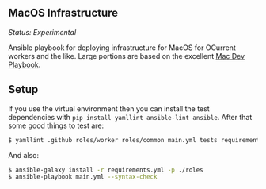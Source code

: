 MacOS Infrastructure
--------------------

*Status: Experimental*

Ansible playbook for deploying infrastructure for MacOS for OCurrent workers and the like. Large portions are based on the excellent [Mac Dev Playbook](https://github.com/geerlingguy/mac-dev-playbook).

## Setup

If you use the virtual environment then you can install the test dependencies with `pip install yamllint ansible-lint ansible`. After that some good things to test are: 

```sh
$ yamllint .github roles/worker roles/common main.yml tests requirements.yml
```

And also: 

```sh
$ ansible-galaxy install -r requirements.yml -p ./roles
$ ansible-playbook main.yml --syntax-check
```